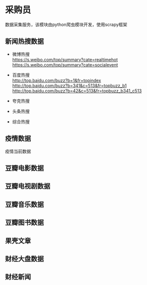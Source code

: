 # 采购员
数据采集服务，该模块由python爬虫模块开发，使用scrapy框架

## 新闻热搜数据
    
 * 微博热搜  
        https://s.weibo.com/top/summary?cate=realtimehot  
        https://s.weibo.com/top/summary?cate=socialevent  
        
 * 百度热搜  
        http://top.baidu.com/buzz?b=1&fr=topindex  
        http://top.baidu.com/buzz?b=341&c=513&fr=topbuzz_b1  
        http://top.baidu.com/buzz?b=42&c=513&fr=topbuzz_b341_c513  
        
 * 夸克热搜
 * 头条热搜
 * 综合热搜
 
 ## 疫情数据
   
  疫情当前数据
  
 ## 豆瓣电影数据
 
  ## 豆瓣电视剧数据
  
  ## 豆瓣音乐数据
  
  ## 豆瓣图书数据
  
  ## 果壳文章
  
  ## 财经大盘数据
  
  ## 财经新闻
  